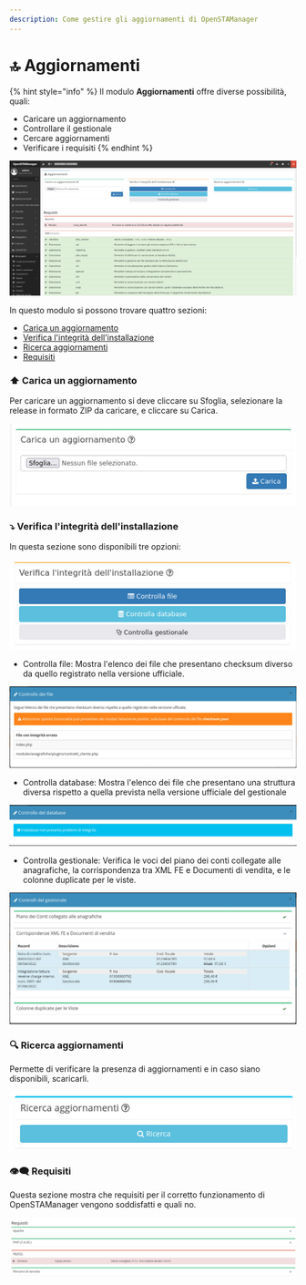 ```yaml
---
description: Come gestire gli aggiornamenti di OpenSTAManager
---
```


# 🔝 Aggiornamenti

{% hint style="info" %}
Il modulo **Aggiornamenti** offre diverse possibilità, quali:

* Caricare un aggiornamento
* Controllare il gestionale
* Cercare aggiornamenti
* Verificare i requisiti
{% endhint %}

![](<../../../.gitbook/assets/image (481).png>)

In questo modulo si possono trovare quattro sezioni:

* [Carica un aggiornamento](aggiornamenti.md#carica-un-aggiornamento)
* [Verifica l'integrità dell'installazione](aggiornamenti.md#verifica-lintegrita-dellinstallazione)
* [Ricerca aggiornamenti](aggiornamenti.md#ricerca-aggiornamenti)
* [Requisiti](aggiornamenti.md#requisiti)

### ⬆️ Carica un aggiornamento

Per caricare un aggiornamento si deve cliccare su Sfoglia, selezionare la release in formato ZIP da caricare, e cliccare su Carica.

&#x20;                                                      <img src="../../../.gitbook/assets/image (422).png" alt="" data-size="original">

### ⤵️ Verifica l'integrità dell'installazione

In questa sezione sono disponibili tre opzioni:                                                     &#x20;

![](<../../../.gitbook/assets/image (534).png>)

* Controlla file: Mostra l'elenco dei file che presentano checksum diverso da quello registrato nella versione ufficiale.

![](<../../../.gitbook/assets/image (424).png>)

* Controlla database: Mostra l'elenco dei file che presentano una struttura diversa rispetto a quella prevista nella versione ufficiale del gestionale

![](<../../../.gitbook/assets/image (480).png>)

* Controlla gestionale: Verifica le voci del piano dei conti collegate alle anagrafiche, la corrispondenza tra XML FE e Documenti di vendita, e le colonne duplicate per le viste.

![](<../../../.gitbook/assets/image (450).png>)

### 🔍 Ricerca aggiornamenti

Permette di verificare la presenza di aggiornamenti e in caso siano disponibili, scaricarli.

![](<../../../.gitbook/assets/image (415).png>)



### 👁️‍🗨️ Requisiti

Questa sezione mostra che requisiti per il corretto funzionamento di OpenSTAManager vengono soddisfatti e quali no.

![](<../../../.gitbook/assets/image (636).png>)
